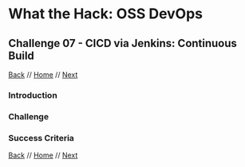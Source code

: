 # What the Hack: OSS DevOps 

## Challenge 07 - CICD via Jenkins: Continuous Build
[Back](challenge06.md) // [Home](../../readme.md) // [Next](challenge08.md)

### Introduction

<Intro>

### Challenge

<Detail Challenge>
   

### Success Criteria

<Detail Success>
   
[Back](challenge06.md) // [Home](../../readme.md) // [Next](challenge08.md)